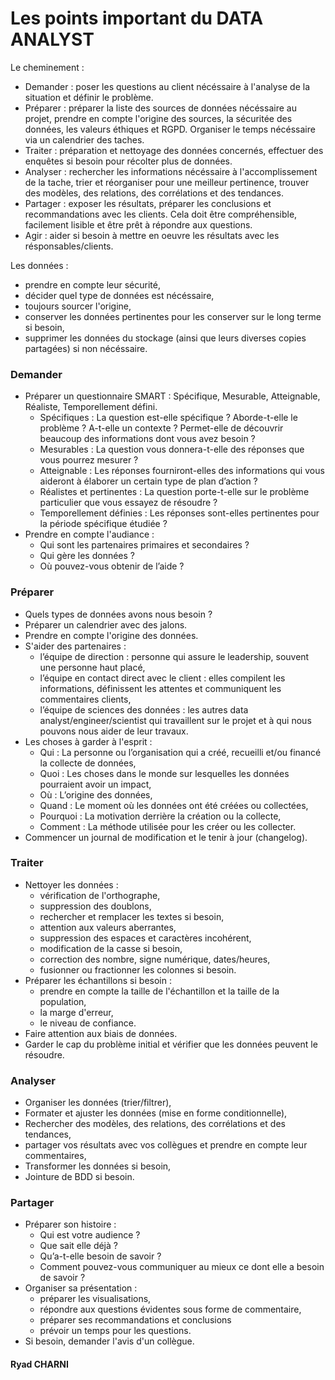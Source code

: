 # Les points important du DATA ANALYST

Le cheminement :
- Demander : poser les questions au client nécéssaire à l'analyse de la situation et définir le problème.
- Préparer : préparer la liste des sources de données nécéssaire au projet, prendre en compte l'origine des sources, la sécuritée des données, les valeurs éthiques et RGPD. Organiser le temps nécéssaire via un calendrier des taches.
- Traiter : préparation et nettoyage des données concernés, effectuer des enquêtes si besoin pour récolter plus de données.
- Analyser : rechercher les informations nécéssaire à l'accomplissement de la tache, trier et réorganiser pour une meilleur pertinence, trouver des modèles, des relations, des corrélations et des tendances.
- Partager : exposer les résultats, préparer les conclusions et recommandations avec les clients. Cela doit être compréhensible, facilement lisible et être prêt à répondre aux questions.
- Agir : aider si besoin à mettre en oeuvre les résultats avec les résponsables/clients.

Les données :
- prendre en compte leur sécurité,
- décider quel type de données est nécéssaire,
- toujours sourcer l'origine,
- conserver les données pertinentes pour les conserver sur le long terme si besoin,
- supprimer les données du stockage (ainsi que leurs diverses copies partagées) si non nécéssaire.

### Demander
- Préparer un questionnaire SMART : Spécifique, Mesurable, Atteignable, Réaliste, Temporellement défini.
  - Spécifiques : La question est-elle spécifique ? Aborde-t-elle le problème ? A-t-elle un contexte ? Permet-elle de découvrir beaucoup des informations dont vous avez besoin ?
  - Mesurables : La question vous donnera-t-elle des réponses que vous pourrez mesurer ?
  - Atteignable : Les réponses fourniront-elles des informations qui vous aideront à élaborer un certain type de plan d’action ?
  - Réalistes et pertinentes : La question porte-t-elle sur le problème particulier que vous essayez de résoudre ?
  - Temporellement définies : Les réponses sont-elles pertinentes pour la période spécifique étudiée ?
- Prendre en compte l'audiance :
  - Qui sont les partenaires primaires et secondaires ?
  - Qui gère les données ?
  - Où pouvez-vous obtenir de l’aide ?

### Préparer
- Quels types de données avons nous besoin ?
- Préparer un calendrier avec des jalons.
- Prendre en compte l'origine des données.
- S'aider des partenaires :
  - l’équipe de direction : personne qui assure le leadership, souvent une personne haut placé,
  - l’équipe en contact direct avec le client : elles compilent les informations, définissent les attentes et communiquent les commentaires clients,
  - l’équipe de sciences des données : les autres data analyst/engineer/scientist qui travaillent sur le projet et à qui nous pouvons nous aider de leur travaux.
- Les choses à garder à l'esprit :
  - Qui : La personne ou l’organisation qui a créé, recueilli et/ou financé la collecte de données,
  - Quoi : Les choses dans le monde sur lesquelles les données pourraient avoir un impact,
  - Où : L’origine des données,
  - Quand : Le moment où les données ont été créées ou collectées,
  - Pourquoi : La motivation derrière la création ou la collecte,
  - Comment : La méthode utilisée pour les créer ou les collecter.
- Commencer un journal de modification et le tenir à jour (changelog).

### Traiter
- Nettoyer les données :
  -  vérification de l'orthographe,
  -  suppression des doublons,
  -  rechercher et remplacer les textes si besoin,
  -  attention aux valeurs aberrantes,
  -  suppression des espaces et caractères incohérent,
  -  modification de la casse si besoin,
  -  correction des nombre, signe numérique, dates/heures,
  -  fusionner ou fractionner les colonnes si besoin.
- Préparer les échantillons si besoin :
  - prendre en compte la taille de l'échantillon et la taille de la population,
  - la marge d'erreur,
  - le niveau de confiance.
- Faire attention aux biais de données.
- Garder le cap du problème initial et vérifier que les données peuvent le résoudre.

### Analyser
- Organiser les données (trier/filtrer),
- Formater et ajuster les données (mise en forme conditionnelle),
- Rechercher des modèles, des relations, des corrélations et des tendances,
- partager vos résultats avec vos collègues et prendre en compte leur commentaires,
- Transformer les données si besoin,
- Jointure de BDD si besoin.

### Partager
- Préparer son histoire :
  - Qui est votre audience ?
  - Que sait elle déjà ?
  - Qu’a-t-elle besoin de savoir ?
  - Comment pouvez-vous communiquer au mieux ce dont elle a besoin de savoir ?
- Organiser sa présentation :
  - préparer les visualisations,
  - répondre aux questions évidentes sous forme de commentaire,
  - préparer ses recommandations et conclusions
  - prévoir un temps pour les questions.
- Si besoin, demander l'avis d'un collègue.

#### Ryad CHARNI
